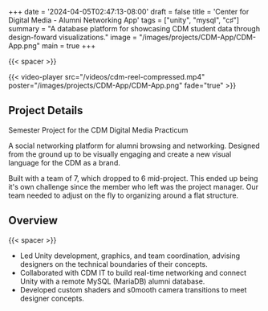 +++
date = '2024-04-05T02:47:13-08:00'
draft = false
title = 'Center for Digital Media - Alumni Networking App'
tags = ["unity", "mysql", "c♯"]
summary = "A database platform for showcasing CDM student data through design-foward visualizations."
image = "/images/projects/CDM-App/CDM-App.png"
main = true
+++

{{< spacer >}}

{{< video-player src="/videos/cdm-reel-compressed.mp4" poster="/images/projects/CDM-App/CDM-App.png" fade="true" >}}

## Project Details

Semester Project for the CDM Digital Media Practicum

A social networking platform for alumni browsing and networking. Designed from the ground up to be visually engaging and create a new visual language for the CDM as a brand.

Built with a team of 7, which dropped to 6 mid-project. This ended up being it's own challenge since the member who left was the project manager. Our team needed to adjust on the fly to organizing around a flat structure.

## Overview

{{< spacer >}}

- Led Unity development, graphics, and team coordination, advising designers on the technical boundaries of their concepts.
- Collaborated with CDM IT to build real-time networking and connect Unity with a remote MySQL (MariaDB) alumni database.
- Developed custom shaders and s0mooth camera transitions to meet designer concepts.
